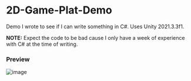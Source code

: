 # 2D-Game-Plat-Demo
Demo I wrote to see if I can write something in C#. Uses Unity 2021.3.3f1.

**NOTE:** Expect the code to be bad cause I only have a week of experience with C# at the time of writing.

### Preview
![image](https://user-images.githubusercontent.com/74517821/233753042-8bc0e22f-a834-44b5-9280-819aed0d2e9c.png)

